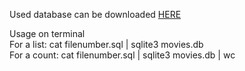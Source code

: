 Used database can be downloaded [HERE](https://cdn.cs50.net/2019/fall/psets/7/movies/movies.zip)

Usage on terminal <br>
For a list: cat filenumber.sql | sqlite3 movies.db <br>
For a count: cat filenumber.sql | sqlite3 movies.db | wc
